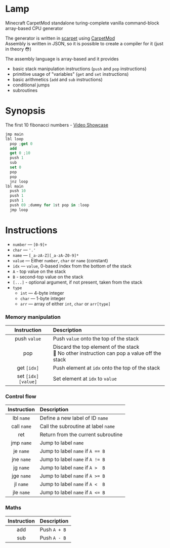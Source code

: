 # Lamp

Minecraft CarpetMod standalone turing-complete vanilla command-block array-based CPU generator

The generator is written in [scarpet](https://github.com/gnembon/fabric-carpet/tree/master/docs/scarpet) using [CarpetMod](https://github.com/gnembon/fabric-carpet)  
Assembly is written in JSON, so it is possible to create a compiler for it (just in theory 😳)

The assembly language is array-based and it provides
- basic stack manipulation instructions (`push` and `pop` instructions)
- primitive usage of "variables" (`get` and `set` instructions)
- basic arithmetics (`add` and `sub` instructions)
- conditional jumps
- subroutines

# Synopsis

The first 10 fibonacci numbers - [Video Showcase](https://www.youtube.com/watch?v=NvBEsQZ-E2s)
```as
jmp main
lbl loop
  pop ;get 0
  add
  get 0 ;10
  push 1
  sub
  set 0
  pop
  pop
  jnz loop
lbl main
  push 10
  push 1
  push 1
  push 69 ;dummy for 1st pop in :loop
  jmp loop
```

# Instructions

- `number` — `[0-9]+`
- `char` — `'.'`
- `name`   — `[_a-zA-Z][_a-zA-Z0-9]*`
- `value`  — Either `number`, `char` or `name` (constant)
- `idx` — `value`, 0-based index from the bottom of the stack
- `A` - top value on the stack
- `B` - second-top value on the stack
- `[...]` - optional argument, if not present, taken from the stack
- `type`
  - `int`  — 4-byte integer
  - `char` — 1-byte integer
  - `arr`  — array of either `int`, `char` or `arr[type]`

<!-- TODO: const -->

### Memory manipulation

| Instruction          | Description |
| :------------------: | :---------- |
| push `value`         | Push `value` onto the top of the stack
| pop                  | Discard the top element of the stack <br> 📝 No other instruction can pop a value off the stack
| get `[idx]`          | Push element at `idx` onto the top of the stack
| set `[idx] [value]`  | Set element at `idx` to `value`
<!-- TODO: del -->

### Control flow

| Instruction | Description |
| :---------: | :---------- |
| lbl `name`  | Define a new label of ID `name`
| call `name` | Call the subroutine at label `name`
| ret         | Return from the current subroutine
| jmp `name`  | Jump to label `name`
| je `name`   | Jump to label `name` if `A == B`
| jne `name`  | Jump to label `name` if `A != B`
| jg `name`   | Jump to label `name` if `A >  B`
| jge `name`  | Jump to label `name` if `A >= B`
| jl `name`   | Jump to label `name` if `A <  B`
| jle `name`  | Jump to label `name` if `A <= B`

### Maths

| Instruction | Description |
| :---------: | :---------- |
| add         | Push `A + B`
| sub         | Push `A - B`
<!-- TODO: mul, div -->
